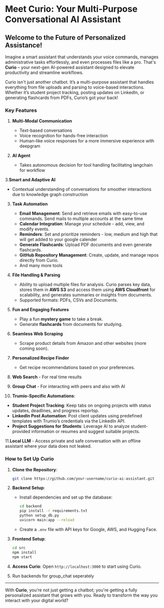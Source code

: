 
# Meet Curio: Your Multi-Purpose Conversational AI Assistant

## Welcome to the Future of Personalized Assistance!

Imagine a smart assistant that understands your voice commands, manages administrative tasks effortlessly, and even processes files like a pro. That's **Curio** – your next-gen AI-powered assistant designed to elevate productivity and streamline workflows.

Curio isn't just another chatbot. It’s a multi-purpose assistant that handles everything from file uploads and parsing to voice-based interactions. Whether it’s student project tracking, posting updates on LinkedIn, or generating flashcards from PDFs, Curio’s got your back!



### Key Features

1. **Multi-Modal Communication**
   - Text-based conversations
   - Voice recognition for hands-free interaction
   - Human-like voice responses for a more immersive experience with deepgram

2. **AI Agent**
   - Takes autonomous decision for tool handling facilitating langchain for workflow
      
3.**Smart and Adaptive AI**
   - Contextual understanding of conversations for smoother interactions due to knowledge graph construction

3. **Task Automation**
   - **Email Management**: Send and retrieve emails with easy-to-use commands. Send mails to multiple accounts at the same time
   - **Calendar Integration**: Manage your schedule - add, view, and modify events.
   - **Reminders**: Set and prioritize reminders - low, medium and high that will get added to your google calender
   - **Generate Flashcards**: Upload PDF documents and even generate flashcards.
   - **GitHub Repository Management**: Create, update, and manage repos directly from Curio.
   - And many more tools

4. **File Handling & Parsing**
   - Ability to upload multiple files for analysis. Curio parses key data, stores them in **AWS S3** and access them using **AWS Cloudfront** for scalability, and generates summaries or insights from documents.
   - Supported formats: PDFs, CSVs and Documents.

5. **Fun and Engaging Features**
   - Play a fun **mystery game** to take a break.
   - Generate **flashcards** from documents for studying.

6. **Seamless Web Scraping**
   - Scrape product details from Amazon and other websites (more coming soon).

7. **Personalized Recipe Finder**
   - Get recipe recommendations based on your preferences.

8. **Web Search** - For real time results

9. **Group Chat** - For interacting with peers and also with AI

10. **Trumio-Specific Automations**:
   - **Student Project Tracking**: Keep tabs on ongoing projects with status updates, deadlines, and progress reportsp.
   - **LinkedIn Post Automation**: Post client updates using predefined templates with Trumio’s credentials via the LinkedIn API.
   - **Project Suggestions for Students**: Leverage AI to analyze student-provided information or resumes and suggest suitable projects.

11.**Local LLM** - Access private and safe conversation with an offline assistant where your data does not leaked.



### How to Set Up Curio

1. **Clone the Repository**:
   ```bash
   git clone https://github.com/your-username/curio-ai-assistant.git
   ```

2. **Backend Setup**:
   - Install dependencies and set up the database:
     ```bash
     cd backend
     pip install -r requirements.txt
     python setup_db.py
     uvicorn main:app --reload
     ```
   - Create a `.env` file with API keys for Google, AWS, and Hugging Face.

3. **Frontend Setup**:
   ```bash
   cd src
   npm install
   npm start
   ```

4. **Access Curio**: Open `http://localhost:3000` to start using Curio.

5. Run backends for group_chat seperately


---

With **Curio**, you’re not just getting a chatbot; you're getting a fully personalized assistant that grows with you. Ready to transform the way you interact with your digital world?

